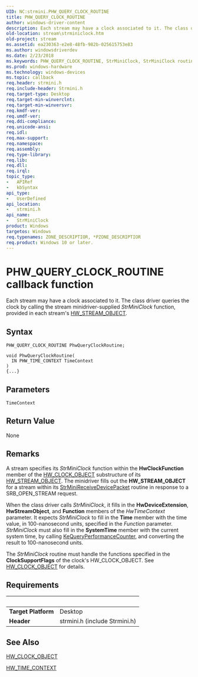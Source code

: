 ```yaml
---
UID: NC:strmini.PHW_QUERY_CLOCK_ROUTINE
title: PHW_QUERY_CLOCK_ROUTINE
author: windows-driver-content
description: Each stream may have a clock associated to it. The class driver queries the clock by calling the stream minidriver-supplied StrMiniClock function, provided in each stream's HW_STREAM_OBJECT.
old-location: stream\strminiclock.htm
old-project: stream
ms.assetid: ea230363-e2e8-48fb-982b-025615753e83
ms.author: windowsdriverdev
ms.date: 2/23/2018
ms.keywords: PHW_QUERY_CLOCK_ROUTINE, StrMiniClock, StrMiniClock routine [Streaming Media Devices], stream.strminiclock, strmini-routines_d53b0cf1-3c0c-435f-bc44-732f6418ebb8.xml, strmini/StrMiniClock
ms.prod: windows-hardware
ms.technology: windows-devices
ms.topic: callback
req.header: strmini.h
req.include-header: Strmini.h
req.target-type: Desktop
req.target-min-winverclnt: 
req.target-min-winversvr: 
req.kmdf-ver: 
req.umdf-ver: 
req.ddi-compliance: 
req.unicode-ansi: 
req.idl: 
req.max-support: 
req.namespace: 
req.assembly: 
req.type-library: 
req.lib: 
req.dll: 
req.irql: 
topic_type:
-	APIRef
-	kbSyntax
api_type:
-	UserDefined
api_location:
-	strmini.h
api_name:
-	StrMiniClock
product: Windows
targetos: Windows
req.typenames: ZONE_DESCRIPTIOR, *PZONE_DESCRIPTIOR
req.product: Windows 10 or later.
---
```



# PHW_QUERY_CLOCK_ROUTINE callback function
Each stream may have a clock associated to it. The class driver queries the clock by calling the stream minidriver-supplied <i>StrMiniClock</i> function, provided in each stream's <a href="https://msdn.microsoft.com/library/windows/hardware/ff559697">HW_STREAM_OBJECT</a>.

## Syntax

```
PHW_QUERY_CLOCK_ROUTINE PhwQueryClockRoutine;

void PhwQueryClockRoutine(
  IN PHW_TIME_CONTEXT TimeContext
)
{...}
```

## Parameters

`TimeContext`




## Return Value

None

## Remarks

A stream specifies its <i>StrMiniClock</i> function within the <b>HwClockFunction</b> member of the <a href="https://msdn.microsoft.com/library/windows/hardware/ff559671">HW_CLOCK_OBJECT</a> substructure of its <a href="https://msdn.microsoft.com/library/windows/hardware/ff559697">HW_STREAM_OBJECT</a>. The minidriver fills out the <b>HW_STREAM_OBJECT</b> for a stream within its <a href="https://msdn.microsoft.com/library/windows/hardware/ff568463">StrMiniReceiveDevicePacket</a> routine in response to a SRB_OPEN_STREAM request.

When the class driver calls <i>StrMiniClock</i>, it fills in the <b>HwDeviceExtension</b>, <b>HwStreamObject</b>, and <b>Function</b> members of the <i>HwTimeContext</i> parameter. It expects <i>StrMiniClock</i> to fill in the <b>Time</b> member with the time value, in 100-nanosecond units, specified in the <i>Function</i> parameter. <i>StrMiniClock</i> must also fill in the <b>SystemTime</b> member with the current system time, by calling <a href="https://msdn.microsoft.com/library/windows/hardware/ff553053">KeQueryPerformanceCounter</a>, and converting the result to 100-nanosecond units.

The <i>StrMiniClock</i> routine must handle the functions specified in the <b>ClockSupportFlags</b> of the clock's HW_CLOCK_OBJECT. See <a href="https://msdn.microsoft.com/library/windows/hardware/ff559671">HW_CLOCK_OBJECT</a> for details.

## Requirements
| &nbsp; | &nbsp; |
| ---- |:---- |
| **Target Platform** | Desktop |
| **Header** | strmini.h (include Strmini.h) |

## See Also

<a href="https://msdn.microsoft.com/library/windows/hardware/ff559671">HW_CLOCK_OBJECT</a>



<a href="https://msdn.microsoft.com/library/windows/hardware/ff559706">HW_TIME_CONTEXT</a>
